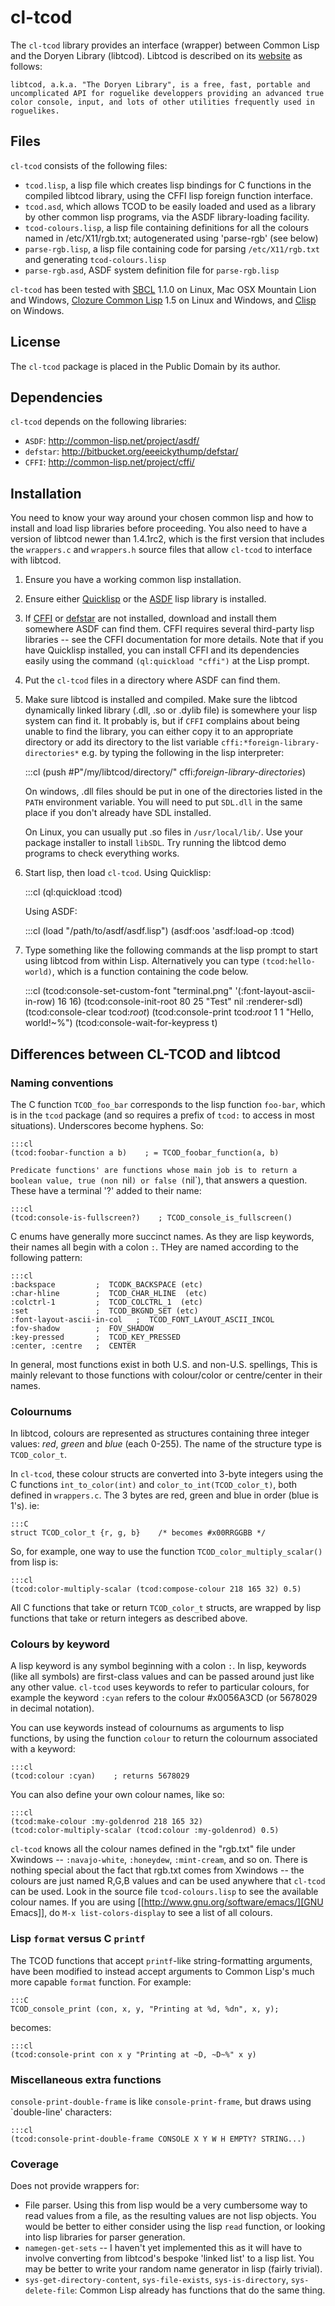 # cl-tcod

The `cl-tcod` library provides an interface (wrapper) between Common Lisp and
the Doryen Library (libtcod). Libtcod is described on its [website][libtcod] as
follows:

    libtcod, a.k.a. "The Doryen Library", is a free, fast, portable and
    uncomplicated API for roguelike developpers providing an advanced true
    color console, input, and lots of other utilities frequently used in
    roguelikes.

## Files

`cl-tcod` consists of the following files:

* `tcod.lisp`, a lisp file which creates lisp bindings for C functions in the
   compiled libtcod library, using the CFFI lisp foreign function interface.
* `tcod.asd`, which allows TCOD to be easily loaded and used as a library by
   other common lisp programs, via the ASDF library-loading facility.
* `tcod-colours.lisp`, a lisp file containing definitions for all the colours
   named in /etc/X11/rgb.txt; autogenerated using 'parse-rgb' (see below)
* `parse-rgb.lisp`, a lisp file containing code for parsing `/etc/X11/rgb.txt`
   and generating `tcod-colours.lisp`
* `parse-rgb.asd`, ASDF system definition file for `parse-rgb.lisp`

`cl-tcod` has been tested with [SBCL][] 1.1.0 on Linux, Mac OSX Mountain Lion
and Windows, [Clozure Common Lisp][Clozure] 1.5 on Linux and Windows, and
[Clisp][] on Windows.

[libtcod]: http://doryen.eptalys.net/libtcod/
[SBCL]: http://www.sbcl.org
[Clozure]: http://ccl.clozure.com
[Clisp]: http://clisp.cons.org
[Quicklisp]: http://www.quicklisp.org/
[ASDF]: http://common-lisp.net/project/asdf/
[defstar]: http://bitbucket.org/eeeickythump/defstar/
[CFFI]: http://common-lisp.net/project/cffi/

## License

The `cl-tcod` package is placed in the Public Domain by its author.

## Dependencies

`cl-tcod` depends on the following libraries:
* `ASDF`: http://common-lisp.net/project/asdf/
* `defstar`: http://bitbucket.org/eeeickythump/defstar/
* `CFFI`: http://common-lisp.net/project/cffi/

## Installation

You need to know your way around your chosen common lisp and how to install and
load lisp libraries before proceeding. You also need to have a version of
libtcod newer than 1.4.1rc2, which is the first version that includes the
`wrappers.c` and `wrappers.h` source files that allow `cl-tcod` to interface
with libtcod.

1. Ensure you have a working common lisp installation.
2. Ensure either [Quicklisp][] or the [ASDF][] lisp
   library is installed.
3. If [CFFI][] or [defstar][] are not installed, download and install them
   somewhere ASDF can find them. CFFI requires several third-party lisp
   libraries -- see the CFFI documentation for more details. Note that if you
   have Quicklisp installed, you can install CFFI and its dependencies easily
   using the command `(ql:quickload "cffi")` at the Lisp prompt.
4. Put the `cl-tcod` files in a directory where ASDF can find them.
5. Make sure libtcod is installed and compiled. Make sure the libtcod
   dynamically linked library (.dll, .so or .dylib file) is somewhere your lisp
   system can find it. It probably is, but if `CFFI` complains about being unable
   to find the library, you can either copy it to an appropriate directory or
   add its directory to the list variable `cffi:*foreign-library-directories*`
   e.g. by typing the following in the lisp interpreter:

    :::cl
    (push #P"/my/libtcod/directory/" cffi:*foreign-library-directories*)

   On windows, .dll files should be put in one of the directories listed in the
   `PATH` environment variable. You will need to put `SDL.dll` in the same place
   if you don't already have SDL installed.

   On Linux, you can usually put .so files in `/usr/local/lib/`.
   Use your package installer to install `libSDL`.
   Try running the libtcod demo programs to check everything works.

6. Start lisp, then load `cl-tcod`. Using Quicklisp:

    :::cl
    (ql:quickload :tcod)

   Using ASDF:

    :::cl
    (load "/path/to/asdf/asdf.lisp")
    (asdf:oos 'asdf:load-op :tcod)

7. Type something like the following commands at the lisp prompt to start using
   libtcod from within Lisp. Alternatively you can type `(tcod:hello-world)`, which
   is a function containing the code below.

    :::cl
    (tcod:console-set-custom-font "terminal.png" '(:font-layout-ascii-in-row) 16 16)
    (tcod:console-init-root 80 25 "Test" nil :renderer-sdl)
    (tcod:console-clear tcod:*root*)
    (tcod:console-print tcod:*root* 1 1 "Hello, world!~%")
    (tcod:console-wait-for-keypress t)

## Differences between CL-TCOD and libtcod

### Naming conventions

The C function `TCOD_foo_bar` corresponds to the lisp function `foo-bar`, which
is in the `tcod` package (and so requires a prefix of `tcod:` to access in most
situations). Underscores become hyphens. So:

    :::cl
    (tcod:foobar-function a b)    ; = TCOD_foobar_function(a, b)

`Predicate functions' are functions whose main job is to return a boolean
value, true (non `nil`) or false (`nil`), that answers a question. These have a
terminal '?' added to their name:

    :::cl
    (tcod:console-is-fullscreen?)    ; TCOD_console_is_fullscreen()

C enums have generally more succinct names. As they are lisp keywords, their
names all begin with a colon `:`. THey are named according to the following
pattern:

    :::cl
    :backspace         ;  TCODK_BACKSPACE (etc)
    :char-hline        ;  TCOD_CHAR_HLINE  (etc)
    :colctrl-1         ;  TCOD_COLCTRL_1  (etc)
    :set               ;  TCOD_BKGND_SET (etc)
    :font-layout-ascii-in-col   ;  TCOD_FONT_LAYOUT_ASCII_INCOL
    :fov-shadow        ;  FOV_SHADOW
    :key-pressed       ;  TCOD_KEY_PRESSED
    :center, :centre   ;  CENTER

In general, most functions exist in both U.S. and non-U.S. spellings, This is
mainly relevant to those functions with colour/color or centre/center in their
names.

### Colournums

In libtcod, colours are represented as structures containing three integer
values: *red*, *green* and *blue* (each 0-255). The name of the structure type is
`TCOD_color_t`.

In `cl-tcod`, these colour structs are converted into 3-byte integers using the C
functions `int_to_color(int)` and `color_to_int(TCOD_color_t)`, both defined in
`wrappers.c`. The 3 bytes are red, green and blue in order (blue is 1's). ie:

    :::C
    struct TCOD_color_t {r, g, b}    /* becomes #x00RRGGBB */

So, for example, one way to use the function `TCOD_color_multiply_scalar()`
from lisp is:

    :::cl
    (tcod:color-multiply-scalar (tcod:compose-colour 218 165 32) 0.5)

All C functions that take or return `TCOD_color_t` structs, are wrapped by lisp
functions that take or return integers as described above.

### Colours by keyword

A lisp keyword is any symbol beginning with a colon `:`. In lisp, keywords
(like all symbols) are first-class values and can be passed around just like
any other value. `cl-tcod` uses keywords to refer to particular colours, for
example the keyword `:cyan` refers to the colour #x0056A3CD (or 5678029 in
decimal notation).

You can use keywords instead of colournums as arguments to lisp functions, by
using the function `colour` to return the colournum associated with a keyword:

    :::cl
    (tcod:colour :cyan)    ; returns 5678029


You can also define your own colour names, like so:

    :::cl
    (tcod:make-colour :my-goldenrod 218 165 32)
    (tcod:color-multiply-scalar (tcod:colour :my-goldenrod) 0.5)

`cl-tcod` knows all the colour names defined in the "rgb.txt" file under
Xwindows -- `:navajo-white`, `:honeydew`, `:mint-cream`, and so on. There is
nothing special about the fact that rgb.txt comes from Xwindows -- the colours
are just named R,G,B values and can be used anywhere that `cl-tcod` can be
used. Look in the source file `tcod-colours.lisp` to see the available colour
names. If you are using [[http://www.gnu.org/software/emacs/][GNU Emacs]], do
`M-x list-colors-display` to see a list of all colours.

### Lisp `format` versus C `printf`

The TCOD functions that accept `printf`-like string-formatting arguments, have
been modified to instead accept arguments to Common Lisp's much more capable
`format` function. For example:

    :::C
    TCOD_console_print (con, x, y, "Printing at %d, %dn", x, y);

becomes:

    :::cl
    (tcod:console-print con x y "Printing at ~D, ~D~%" x y)

### Miscellaneous extra functions

`console-print-double-frame` is like `console-print-frame`, but draws using
`double-line' characters:

    :::cl
    (tcod:console-print-double-frame CONSOLE X Y W H EMPTY? STRING...)

### Coverage

Does not provide wrappers for:
- File parser. Using this from lisp would be a very cumbersome way to read
  values from a file, as the resulting values are not lisp objects. You would
  be better to either consider using the lisp
  `read` function, or looking into lisp libraries for parser generation.
- `namegen-get-sets` -- I haven't yet implemented this as it will have to
  involve converting from libtcod's bespoke 'linked list' to a lisp list.
  You may be better to write your random name generator in lisp (fairly trivial).
- `sys-get-directory-content`, `sys-file-exists`, `sys-is-directory`,
  `sys-delete-file`: Common Lisp already has functions that do the same thing.

